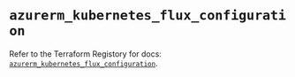 # `azurerm_kubernetes_flux_configuration`

Refer to the Terraform Registory for docs: [`azurerm_kubernetes_flux_configuration`](https://registry.terraform.io/providers/hashicorp/azurerm/3.85.0/docs/resources/kubernetes_flux_configuration).

